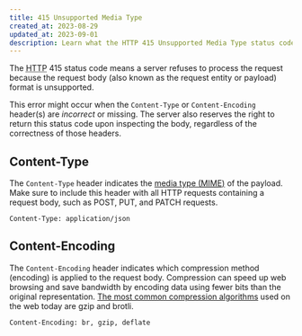 ```yaml
---
title: 415 Unsupported Media Type
created_at: 2023-08-29
updated_at: 2023-09-01
description: Learn what the HTTP 415 Unsupported Media Type status code means, why this error happens, and how to resolve it.
---
```


The <abbr title="Hypertext Transfer Protocol">HTTP</abbr> 415 status code means a server refuses to process the request because the request body (also known as the request entity or payload) format is unsupported.

This error might occur when the `Content-Type` or `Content-Encoding` header(s) are _incorrect_ or missing. The server also reserves the right to return this status code upon inspecting the body, regardless of the correctness of those headers.

## Content-Type

The `Content-Type` header indicates the <a href="https://developer.mozilla.org/en-US/docs/Web/HTTP/Basics_of_HTTP/MIME_types/Common_types" target="_blank" rel="noopener">media type (<abbr title="Multipurpose Internet Mail Extensions">MIME</abbr>)</a> of the payload. Make sure to include this header with all HTTP requests containing a request body, such as POST, PUT, and PATCH requests.

    Content-Type: application/json

## Content-Encoding

The `Content-Encoding` header indicates which compression method (encoding) is applied to the request body. Compression can speed up web browsing and save bandwidth by encoding data using fewer bits than the original representation. <a href="https://almanac.httparchive.org/en/2021/compression#server-settings-for-http-compression" target="_blank" rel="noopener">The most common compression algorithms</a> used on the web today are gzip and brotli.

    Content-Encoding: br, gzip, deflate
